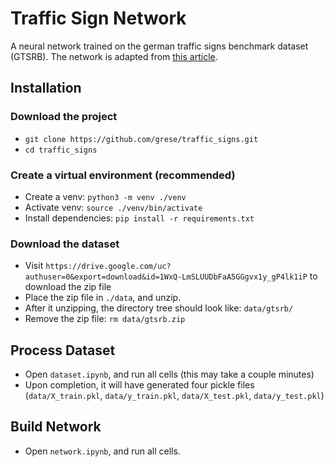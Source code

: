 # Traffic Sign Network

A neural network trained on the german traffic signs benchmark dataset (GTSRB). The network is adapted from [this article](https://www.pyimagesearch.com/2019/11/04/traffic-sign-classification-with-keras-and-deep-learning/).

## Installation

### Download the project

* `git clone https://github.com/grese/traffic_signs.git`
* `cd traffic_signs`

### Create a virtual environment (recommended)

* Create a venv: `python3 -m venv ./venv`
* Activate venv: `source ./venv/bin/activate`
* Install dependencies: `pip install -r requirements.txt`

### Download the dataset

* Visit `https://drive.google.com/uc?authuser=0&export=download&id=1WxQ-LmSLUUDbFaA5GGgvx1y_gP4lk1iP` to download the zip file
* Place the zip file in `./data`, and unzip.
* After it unzipping, the directory tree should look like: `data/gtsrb/`
* Remove the zip file: `rm data/gtsrb.zip`

## Process Dataset

* Open `dataset.ipynb`, and run all cells (this may take a couple minutes)
* Upon completion, it will have generated four pickle files (`data/X_train.pkl`, `data/y_train.pkl`, `data/X_test.pkl`, `data/y_test.pkl`)

## Build Network

* Open `network.ipynb`, and run all cells.
